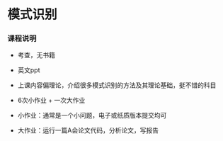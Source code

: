 # 模式识别

### 课程说明

- 考查，无书籍

- 英文ppt

- 上课内容偏理论，介绍很多模式识别的方法及其理论基础，挺不错的科目

- 6次小作业 + 一次大作业

- 小作业：通常是一个小问题，电子或纸质版本提交均可

- 大作业：运行一篇A会论文代码，分析论文，写报告